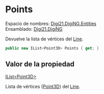 # Points

Espacio de nombres: [Digi21.DigiNG.Entities](../../../)  
Ensamblado: [Digi21.DigiNG](../../../../)

Devuelve la lista de vértices del [Line](../).

```csharp
public new IList<Point3D> Points { get; }
```

## Valor de la propiedad

[IList&lt;Point3D&gt;](https://docs.microsoft.com/en-us/dotnet/api/system.collections.generic.ilist-1?view=net-5.0)

Lista de vértices \([Point3D](../../../../digi21.math/clases/point3d.md)\) del [Line](../).



